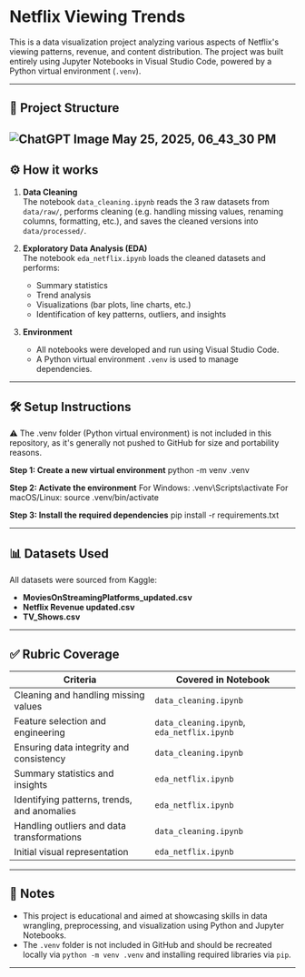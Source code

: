 # Netflix Viewing Trends

This is a data visualization project analyzing various aspects of Netflix's viewing patterns, revenue, and content distribution. The project was built entirely using Jupyter Notebooks in Visual Studio Code, powered by a Python virtual environment (`.venv`).

---
## 📁 Project Structure
![ChatGPT Image May 25, 2025, 06_43_30 PM](https://github.com/user-attachments/assets/1b4b0597-43ab-4fb9-aee1-b016bd14a666)
---


## ⚙️ How it works

1. **Data Cleaning**  
   The notebook `data_cleaning.ipynb` reads the 3 raw datasets from `data/raw/`, performs cleaning (e.g. handling missing values, renaming columns, formatting, etc.), and saves the cleaned versions into `data/processed/`.

2. **Exploratory Data Analysis (EDA)**  
   The notebook `eda_netflix.ipynb` loads the cleaned datasets and performs:
   - Summary statistics
   - Trend analysis
   - Visualizations (bar plots, line charts, etc.)
   - Identification of key patterns, outliers, and insights

3. **Environment**  
   - All notebooks were developed and run using Visual Studio Code.
   - A Python virtual environment `.venv` is used to manage dependencies.

---

## 🛠 Setup Instructions
⚠️ The .venv folder (Python virtual environment) is not included in this repository, as it's generally not pushed to GitHub for size and portability reasons.

**Step 1: Create a new virtual environment**
python -m venv .venv

**Step 2: Activate the environment**
For Windows:
.venv\Scripts\activate
For macOS/Linux:
source .venv/bin/activate

**Step 3: Install the required dependencies**
pip install -r requirements.txt

---
## 📊 Datasets Used

All datasets were sourced from Kaggle:
- **MoviesOnStreamingPlatforms_updated.csv**
- **Netflix Revenue updated.csv**
- **TV_Shows.csv**

---

## ✅ Rubric Coverage

| Criteria                                    | Covered in Notebook                |
|--------------------------------------------|------------------------------------|
| Cleaning and handling missing values       | `data_cleaning.ipynb`              |
| Feature selection and engineering          | `data_cleaning.ipynb`, `eda_netflix.ipynb` |
| Ensuring data integrity and consistency    | `data_cleaning.ipynb`              |
| Summary statistics and insights            | `eda_netflix.ipynb`                |
| Identifying patterns, trends, and anomalies| `eda_netflix.ipynb`                |
| Handling outliers and data transformations | `data_cleaning.ipynb`              |
| Initial visual representation              | `eda_netflix.ipynb`                |

---

## 📌 Notes

- This project is educational and aimed at showcasing skills in data wrangling, preprocessing, and visualization using Python and Jupyter Notebooks.
- The `.venv` folder is not included in GitHub and should be recreated locally via `python -m venv .venv` and installing required libraries via `pip`.

---

